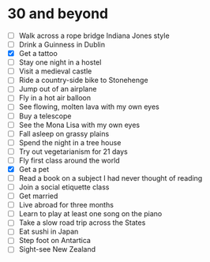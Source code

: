 # 30 and beyond

- [ ] Walk across a rope bridge Indiana Jones style
- [ ] Drink a Guinness in Dublin
- [X] Get a tattoo
- [ ] Stay one night in a hostel
- [ ] Visit a medieval castle
- [ ] Ride a country-side bike to Stonehenge
- [ ] Jump out of an airplane
- [ ] Fly in a hot air balloon
- [ ] See flowing, molten lava with my own eyes
- [ ] Buy a telescope
- [ ] See the Mona Lisa with my own eyes
- [ ] Fall asleep on grassy plains
- [ ] Spend the night in a tree house
- [ ] Try out vegetarianism for 21 days
- [ ] Fly first class around the world
- [X] Get a pet
- [ ] Read a book on a subject I had never thought of reading
- [ ] Join a social etiquette class
- [ ] Get married
- [ ] Live abroad for three months
- [ ] Learn to play at least one song on the piano
- [ ] Take a slow road trip across the States
- [ ] Eat sushi in Japan
- [ ] Step foot on Antartica
- [ ] Sight-see New Zealand
